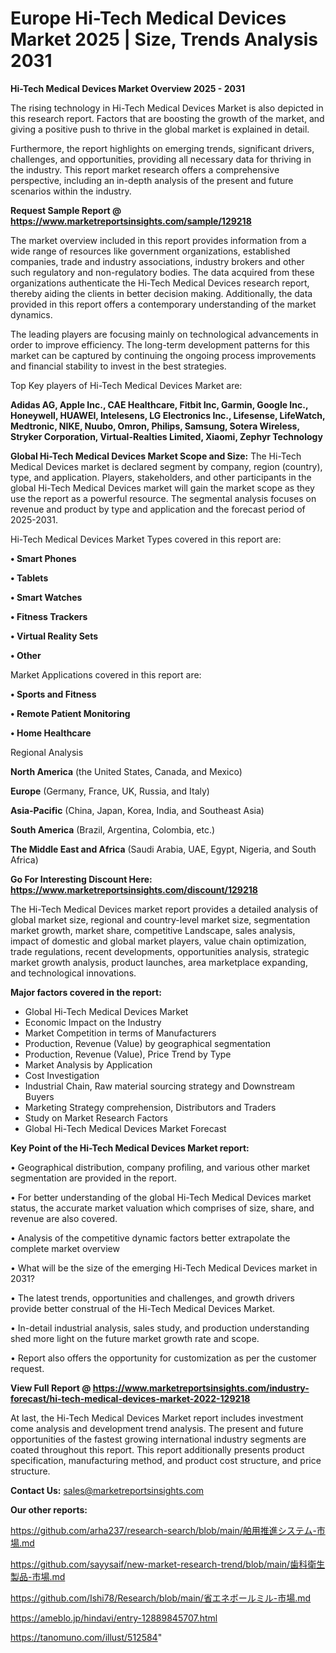 # Europe Hi-Tech Medical Devices Market 2025 | Size, Trends Analysis 2031

<Strong> Hi-Tech Medical Devices Market Overview 2025 - 2031</strong>

The rising technology in Hi-Tech Medical Devices Market is also depicted in this research report. Factors that are boosting the growth of the market, and giving a positive push to thrive in the global market is explained in detail.

Furthermore, the report highlights on emerging trends, significant drivers, challenges, and opportunities, providing all necessary data for thriving in the industry. This report market research offers a comprehensive perspective, including an in-depth analysis of the present and future scenarios within the industry.

<strong>Request Sample Report @ <a href=https://www.marketreportsinsights.com/sample/129218>https://www.marketreportsinsights.com/sample/129218</a></strong>

The market overview included in this report provides information from a wide range of resources like government organizations, established companies, trade and industry associations, industry brokers and other such regulatory and non-regulatory bodies. The data acquired from these organizations authenticate the Hi-Tech Medical Devices research report, thereby aiding the clients in better decision making. Additionally, the data provided in this report offers a contemporary understanding of the market dynamics.

The leading players are focusing mainly on technological advancements in order to improve efficiency. The long-term development patterns for this market can be captured by continuing the ongoing process improvements and financial stability to invest in the best strategies.

Top Key players of Hi-Tech Medical Devices Market are:

<strong>Adidas AG, Apple Inc., CAE Healthcare, Fitbit Inc, Garmin, Google Inc., Honeywell, HUAWEI, Intelesens, LG Electronics Inc., Lifesense, LifeWatch, Medtronic, NIKE, Nuubo, Omron, Philips, Samsung, Sotera Wireless, Stryker Corporation, Virtual-Realties Limited, Xiaomi, Zephyr Technology</strong>

<strong><b>Global Hi-Tech Medical Devices Market Scope and Size:</b></strong>
The Hi-Tech Medical Devices market is declared segment by company, region (country), type, and application. Players, stakeholders, and other participants in the global Hi-Tech Medical Devices market will gain the market scope as they use the report as a powerful resource. The segmental analysis focuses on revenue and product by type and application and the forecast period of 2025-2031.

Hi-Tech Medical Devices Market Types covered in this report are:

<strong>• Smart Phones

• Tablets

• Smart Watches

• Fitness Trackers

• Virtual Reality Sets

• Other</strong>

Market Applications covered in this report are:

<strong>• Sports and Fitness

• Remote Patient Monitoring

• Home Healthcare</strong> 

Regional Analysis

<strong>North America</strong> (the United States, Canada, and Mexico)

<strong>Europe</strong> (Germany, France, UK, Russia, and Italy)

<strong>Asia-Pacific</strong> (China, Japan, Korea, India, and Southeast Asia)

<strong>South America</strong> (Brazil, Argentina, Colombia, etc.)

<strong>The Middle East and Africa</strong> (Saudi Arabia, UAE, Egypt, Nigeria, and South Africa)

<strong>Go For Interesting Discount Here: <a href=https://www.marketreportsinsights.com/discount/129218>https://www.marketreportsinsights.com/discount/129218</a></strong>

The Hi-Tech Medical Devices market report provides a detailed analysis of global market size, regional and country-level market size, segmentation market growth, market share, competitive Landscape, sales analysis, impact of domestic and global market players, value chain optimization, trade regulations, recent developments, opportunities analysis, strategic market growth analysis, product launches, area marketplace expanding, and technological innovations.

<strong><b>Major factors covered in the report:</b></strong>
<ul>
  <li>Global Hi-Tech Medical Devices Market </li>
  <li>Economic Impact on the Industry</li>
  <li>Market Competition in terms of Manufacturers</li>
  <li>Production, Revenue (Value) by geographical segmentation</li>
  <li>Production, Revenue (Value), Price Trend by Type</li>
  <li>Market Analysis by Application</li>
  <li>Cost Investigation</li>
  <li>Industrial Chain, Raw material sourcing strategy and Downstream Buyers</li>
  <li>Marketing Strategy comprehension, Distributors and Traders</li>
  <li>Study on Market Research Factors</li>
  <li>Global Hi-Tech Medical Devices Market Forecast</li>
</ul>

<strong><b>Key Point of the Hi-Tech Medical Devices Market report:</b></strong>

• Geographical distribution, company profiling, and various other market segmentation are provided in the report.

• For better understanding of the global Hi-Tech Medical Devices market status, the accurate market valuation which comprises of size, share, and revenue are also covered.

• Analysis of the competitive dynamic factors better extrapolate the complete market overview

• What will be the size of the emerging Hi-Tech Medical Devices market in 2031?

• The latest trends, opportunities and challenges, and growth drivers provide better construal of the Hi-Tech Medical Devices Market.

• In-detail industrial analysis, sales study, and production understanding shed more light on the future market growth rate and scope.

• Report also offers the opportunity for customization as per the customer request.

<strong><b>View Full Report @ <a href=https://www.marketreportsinsights.com/industry-forecast/hi-tech-medical-devices-market-2022-129218>https://www.marketreportsinsights.com/industry-forecast/hi-tech-medical-devices-market-2022-129218</a></b></strong>


At last, the Hi-Tech Medical Devices Market report includes investment come analysis and development trend analysis. The present and future opportunities of the fastest growing international industry segments are coated throughout this report. This report additionally presents product specification, manufacturing method, and product cost structure, and price structure.

<strong>Contact Us:</strong>
sales@marketreportsinsights.com

<strong>Our other reports:</strong>

<a href=https://github.com/arha237/research-search/blob/main/舶用推進システム-市場.md>https://github.com/arha237/research-search/blob/main/舶用推進システム-市場.md</a>

<a href=https://github.com/sayysaif/new-market-research-trend/blob/main/歯科衛生製品-市場.md>https://github.com/sayysaif/new-market-research-trend/blob/main/歯科衛生製品-市場.md</a>

<a href=https://github.com/Ishi78/Research/blob/main/省エネボールミル-市場.md>https://github.com/Ishi78/Research/blob/main/省エネボールミル-市場.md</a>

<a href=https://ameblo.jp/hindavi/entry-12889845707.html>https://ameblo.jp/hindavi/entry-12889845707.html</a>

<a href=https://tanomuno.com/illust/512584>https://tanomuno.com/illust/512584</a>"
